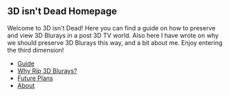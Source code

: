 ## 3D isn't Dead Homepage

Welcome to 3D isn't Dead! Here you can find a guide on how to preserve and view 3D Blurays in a post 3D TV world. Also here I have wrote on why we should preserve 3D Blurays this way, and a bit about me. Enjoy entering the third dimension! 

* [Guide](Guide.md)
* [Why Rip 3D Blurays?](Why_Rip_3D_Blurays.md)
* [Future Plans](Future_Plans.md)
* [About](About_Me.md)

